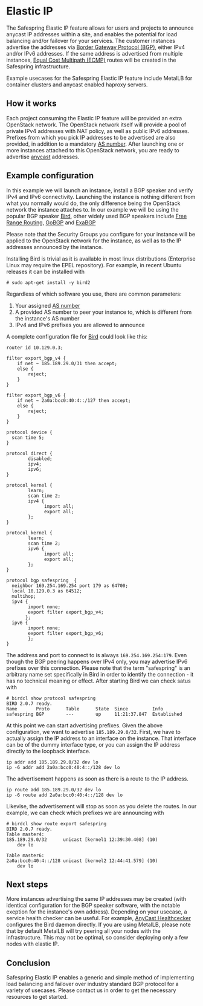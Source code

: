 # Elastic IP

The Safespring Elastic IP feature allows for users and projects to announce anycast
IP addresses within a site, and enables the potential for load balancing and/or
failover for your services. The customer instances advertise the addresses via
[Border Gateway Protocol (BGP)](https://en.wikipedia.org/wiki/Border_Gateway_Protocol),
either IPv4 and/or IPv6 addresses. If the same address is advertised from multiple
instances, [Equal Cost Multipath (ECMP)](https://en.wikipedia.org/wiki/Equal-cost_multi-path_routing) 
routes will be created in the Safespring infrastructure.

Example usecases for the Safespring Elastic IP feature include MetalLB for container
clusters and anycast enabled haproxy servers.

## How it works

Each project consuming the Elastic IP feature will be provided an extra OpenStack network.
The OpenStack network itself will provide a pool of private IPv4 addresses with
NAT policy, as well as public IPv6 addresses. Prefixes from which you pick IP
addresses to be advertised are also provided, in addition to a mandatory
[AS number](https://en.wikipedia.org/wiki/Autonomous_system_(Internet)). After
launching one or more instances attached to this OpenStack network, you are ready
to advertise [anycast](https://en.wikipedia.org/wiki/Anycast) addresses.

## Example configuration

In this example we will launch an instance, install a BGP speaker and verify
IPv4 and IPv6 connectivity. Launching the instance is nothing different from
what you normally would do, the only difference being the OpenStack network the
instance attaches to. In our example we will be using the popular BGP speaker
[Bird](https://bird.network.cz/), other widely used BGP speakers include
[Free Range Routing](https://frrouting.org/),
[GoBGP](https://osrg.github.io/gobgp/) and
[ExaBGP](https://github.com/Exa-Networks/exabgp)

Please note that the Security Groups you configure for your instance will be applied
to the OpenStack network for the instance, as well as to the IP addresses announced by
the instance.

Installing Bird is trivial as it is available in most linux distributions (Enterprise
Linux may require the EPEL repository). For example, in recent Ubuntu releases it can be
installed with

```code
# sudo apt-get install -y bird2
```

Regardless of which software you use, there are common parameters:
1. Your assigned [AS number](https://en.wikipedia.org/wiki/Autonomous_system_(Internet))
2. A provided AS number to peer your instance to, which is different from the
instance's AS number
3. IPv4 and IPv6 prefixes you are allowed to announce

A complete configuration file for [Bird](https://bird.network.cz/) could look like this:

```code
router id 10.129.0.3;

filter export_bgp_v4 {
    if net ~ 185.189.29.0/31 then accept;
    else {
        reject;
    }
}

filter export_bgp_v6 {
    if net ~ 2a0a:bcc0:40:4::/127 then accept;
    else {
        reject;
    }
}

protocol device {
  scan time 5;
}

protocol direct {
        disabled;
        ipv4;
        ipv6;
}

protocol kernel {
        learn;
        scan time 2;
        ipv4 {
              import all;
              export all;
        };
}

protocol kernel {
        learn;
        scan time 2;
        ipv6 {
              import all;
              export all;
        };
}

protocol bgp safespring  {
  neighbor 169.254.169.254 port 179 as 64700;
  local 10.129.0.3 as 64512;
  multihop;
  ipv4 {
        import none;
        export filter export_bgp_v4;
       };
  ipv6 {
        import none;
        export filter export_bgp_v6;
        };
}
```

The address and port to connect to is always `169.254.169.254:179`. Even
though the BGP peering happens over IPv4 only, you may advertise IPv6 prefixes
over this connection. Please note that the term "safespring" is an arbitrary
name set specifically in Bird in order to identify the connection - it has no
technical meaning or effect. After starting Bird we can check satus with

```code
# birdcl show protocol safespring
BIRD 2.0.7 ready.
Name       Proto      Table      State  Since         Info
safespring BGP        ---        up     11:21:37.847  Established
```

At this point we can start advertising prefixes. Given the above configuration,
we want to advertise `185.189.29.0/32`. First, we have to actually assign the
IP address to an interface on the instance. That interface can be of the dummy
interface type, or you can assign the IP address directly to the loopback interface.

```code
ip addr add 185.189.29.0/32 dev lo
ip -6 addr add 2a0a:bcc0:40:4::/128 dev lo
```

The advertisement happens as soon as there is a route to the IP address.

```code
ip route add 185.189.29.0/32 dev lo
ip -6 route add 2a0a:bcc0:40:4::/128 dev lo
```

Likevise, the advertisement will stop as soon as you delete the routes.
In our example, we can check which prefixes we are announcing with

```code
# birdcl show route export safespring
BIRD 2.0.7 ready.
Table master4:
185.189.29.0/32      unicast [kernel1 12:39:30.408] (10)
	dev lo

Table master6:
2a0a:bcc0:40:4::/128 unicast [kernel2 12:44:41.579] (10)
	dev lo
```

## Next steps

More instances advertising the same IP addresses may be created
(with identical configuration for the BGP speaker software, with the notable
exeption for the instance's own address). Depending on your usecase, a service
health checker can be useful. For example,
[AnyCast Healthcecker](https://github.com/unixsurfer/anycast_healthchecker)
configures the Bird daemon directly. If you are using MetalLB, please note
that by default MetalLB will try peering all your nodes with the infrastructure.
This may not be optimal, so consider deploying only a few nodes with elastic IP.

## Conclusion

Safespring Elastic IP enables a generic and simple method of implementing load balancing and failover over industry standard BGP protocol for a variety of usecases. Please contact us in order to get the necessary resources to get started.
